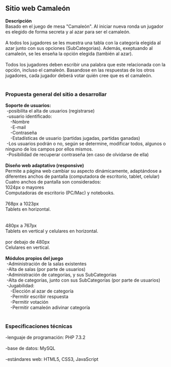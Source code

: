 ## Sitio web Camaleón

**Descripción**<br>
Basado en el juego de mesa "Camaleón". Al iniciar nueva ronda un jugador es elegido de forma secreta y al azar para ser el camaleón.<br> 
<br> 
A todos los jugadores se les muestra una tabla con la categoría elegida al azar junto con sus opciones (SubCategorias). Además, exeptuando al camaleón, se les enseña la opción elegida (también al azar).<br> 
<br> 
Todos los jugadores deben escribir una palabra que este relacionada con la opción, incluso el camaleón. Basandose en las respuestas de los otros jugadores, cada jugador deberá votar quién cree que es el camaleón.<br> 
<br> 
### Propuesta general del sitio a desarrollar
**Soporte de usuarios:**<br>
&nbsp;-posibilita el alta de usuarios (registrarse)<br>
&nbsp;-usuario identificado:<br>
&nbsp;&nbsp;&nbsp;&nbsp;-Nombre<br>
&nbsp;&nbsp;&nbsp;&nbsp;-E-mail<br>
&nbsp;&nbsp;&nbsp;&nbsp;-Contraseña<br>
&nbsp;&nbsp;&nbsp;&nbsp;-Estadísticas de usuario (partidas jugadas, partidas ganadas)<br>
&nbsp;-Los usuarios podrán o no, según se determine, modificar todos, algunos o ninguno de los campos por ellos mismos.<br>
&nbsp;-Posibilidad de recuperar contraseña (en caso de olvidarse de ella)<br>
<br>
**Diseño web adaptativo (responsive)**<br>
Permite a página web cambiar su aspecto dinámicamente, adaptándose a diferentes anchos de pantalla (computadora de escritorio, tablet, celular)<br>
Cuatro anchos de pantalla son considerados:
<br>
1024px o mayores<br>
Computadoras de escritorio (PC/Mac) y notebooks.<br>
<br>
768px a 1023px<br>
Tablets en horizontal.<br>
<br> 	
480px a 767px<br>
Tablets en vertical y celulares en horizontal.<br>
<br>
por debajo de 480px<br>
Celulares en vertical.<br>
<br>
**Módulos propios del juego**<br>
&nbsp;-Administración de la salas existentes<br>
&nbsp;-Alta de salas (por parte de usuarios)<br>
&nbsp;-Administración de categorías, y sus SubCategorias<br>
&nbsp;-Alta de categorías, junto con sus SubCategorías (por parte de usuarios)<br>
&nbsp;-Jugabilidad:<br>
&nbsp;&nbsp;&nbsp;&nbsp;-Elección al azar de categoría<br>
&nbsp;&nbsp;&nbsp;&nbsp;-Permitir escribir respuesta<br>
&nbsp;&nbsp;&nbsp;&nbsp;-Permitir votación<br>
&nbsp;&nbsp;&nbsp;&nbsp;-Permitir camaleón adivinar categoría<br>
<br>
### Especificaciones técnicas
-lenguaje de programación: PHP 7.3.2<br>	 
-base de datos:	MySQL<br>	 
-estándares web: HTML5, CSS3, JavaScript<br>
